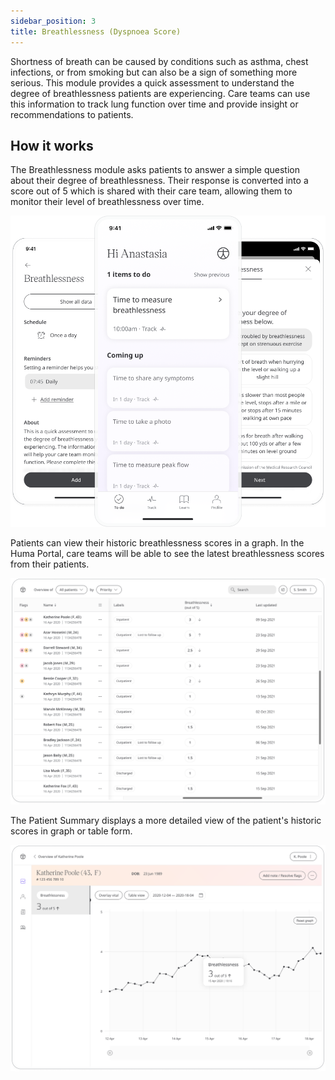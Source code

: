 ```yaml
---
sidebar_position: 3
title: Breathlessness (Dyspnoea Score)
---
```


Shortness of breath can be caused by conditions such as asthma, chest infections, or from smoking but can also be a sign of something more serious. This module provides a quick assessment to understand the degree of breathlessness patients are experiencing. Care teams can use this information to track lung function over time and provide insight or recommendations to patients.

## How it works

The Breathlessness module asks patients to answer a simple question about their degree of breathlessness. Their response is converted into a score out of 5 which is shared with their care team, allowing them to monitor their level of breathlessness over time.

![Adding a breathlessness score to Huma App](./assets/breathlessness.png)

Patients can view their historic breathlessness scores in a graph. In the Huma Portal, care teams will be able to see the latest breathlessness scores from their patients. 

![Viewing Patient data in the Huma Portal](./assets/cp-patient-list-breathlessness.png)

The Patient Summary displays a more detailed view of the patient's historic scores in graph or table form.

![Viewing Patient data in the Huma Portal](./assets/cp-module-details-breathlessness.png)
